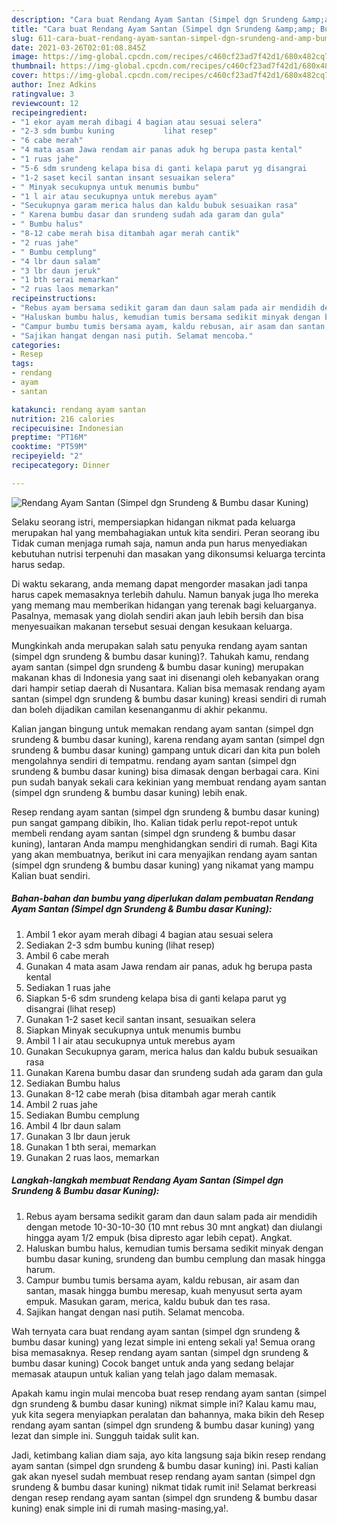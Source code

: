```yaml
---
description: "Cara buat Rendang Ayam Santan (Simpel dgn Srundeng &amp;amp; Bumbu dasar Kuning) yang lezat dan Mudah Dibuat"
title: "Cara buat Rendang Ayam Santan (Simpel dgn Srundeng &amp;amp; Bumbu dasar Kuning) yang lezat dan Mudah Dibuat"
slug: 611-cara-buat-rendang-ayam-santan-simpel-dgn-srundeng-and-amp-bumbu-dasar-kuning-yang-lezat-dan-mudah-dibuat
date: 2021-03-26T02:01:08.845Z
image: https://img-global.cpcdn.com/recipes/c460cf23ad7f42d1/680x482cq70/rendang-ayam-santan-simpel-dgn-srundeng-bumbu-dasar-kuning-foto-resep-utama.jpg
thumbnail: https://img-global.cpcdn.com/recipes/c460cf23ad7f42d1/680x482cq70/rendang-ayam-santan-simpel-dgn-srundeng-bumbu-dasar-kuning-foto-resep-utama.jpg
cover: https://img-global.cpcdn.com/recipes/c460cf23ad7f42d1/680x482cq70/rendang-ayam-santan-simpel-dgn-srundeng-bumbu-dasar-kuning-foto-resep-utama.jpg
author: Inez Adkins
ratingvalue: 3
reviewcount: 12
recipeingredient:
- "1 ekor ayam merah dibagi 4 bagian atau sesuai selera"
- "2-3 sdm bumbu kuning           lihat resep"
- "6 cabe merah"
- "4 mata asam Jawa rendam air panas aduk hg berupa pasta kental"
- "1 ruas jahe"
- "5-6 sdm srundeng kelapa bisa di ganti kelapa parut yg disangrai           lihat resep"
- "1-2 saset kecil santan insant sesuaikan selera"
- " Minyak secukupnya untuk menumis bumbu"
- "1 l air atau secukupnya untuk merebus ayam"
- "Secukupnya garam merica halus dan kaldu bubuk sesuaikan rasa"
- " Karena bumbu dasar dan srundeng sudah ada garam dan gula"
- " Bumbu halus"
- "8-12 cabe merah bisa ditambah agar merah cantik"
- "2 ruas jahe"
- " Bumbu cemplung"
- "4 lbr daun salam"
- "3 lbr daun jeruk"
- "1 bth serai memarkan"
- "2 ruas laos memarkan"
recipeinstructions:
- "Rebus ayam bersama sedikit garam dan daun salam pada air mendidih dengan metode 10-30-10-30 (10 mnt rebus 30 mnt angkat) dan diulangi hingga ayam 1/2 empuk (bisa dipresto agar lebih cepat). Angkat."
- "Haluskan bumbu halus, kemudian tumis bersama sedikit minyak dengan bumbu dasar kuning, srundeng dan bumbu cemplung dan masak hingga harum."
- "Campur bumbu tumis bersama ayam, kaldu rebusan, air asam dan santan, masak hingga bumbu meresap, kuah menyusut serta ayam empuk. Masukan garam, merica, kaldu bubuk dan tes rasa."
- "Sajikan hangat dengan nasi putih. Selamat mencoba."
categories:
- Resep
tags:
- rendang
- ayam
- santan

katakunci: rendang ayam santan 
nutrition: 216 calories
recipecuisine: Indonesian
preptime: "PT16M"
cooktime: "PT59M"
recipeyield: "2"
recipecategory: Dinner

---
```



![Rendang Ayam Santan (Simpel dgn Srundeng &amp; Bumbu dasar Kuning)](https://img-global.cpcdn.com/recipes/c460cf23ad7f42d1/680x482cq70/rendang-ayam-santan-simpel-dgn-srundeng-bumbu-dasar-kuning-foto-resep-utama.jpg)

Selaku seorang istri, mempersiapkan hidangan nikmat pada keluarga merupakan hal yang membahagiakan untuk kita sendiri. Peran seorang ibu Tidak cuman menjaga rumah saja, namun anda pun harus menyediakan kebutuhan nutrisi terpenuhi dan masakan yang dikonsumsi keluarga tercinta harus sedap.

Di waktu  sekarang, anda memang dapat mengorder masakan jadi tanpa harus capek memasaknya terlebih dahulu. Namun banyak juga lho mereka yang memang mau memberikan hidangan yang terenak bagi keluarganya. Pasalnya, memasak yang diolah sendiri akan jauh lebih bersih dan bisa menyesuaikan makanan tersebut sesuai dengan kesukaan keluarga. 



Mungkinkah anda merupakan salah satu penyuka rendang ayam santan (simpel dgn srundeng &amp; bumbu dasar kuning)?. Tahukah kamu, rendang ayam santan (simpel dgn srundeng &amp; bumbu dasar kuning) merupakan makanan khas di Indonesia yang saat ini disenangi oleh kebanyakan orang dari hampir setiap daerah di Nusantara. Kalian bisa memasak rendang ayam santan (simpel dgn srundeng &amp; bumbu dasar kuning) kreasi sendiri di rumah dan boleh dijadikan camilan kesenanganmu di akhir pekanmu.

Kalian jangan bingung untuk memakan rendang ayam santan (simpel dgn srundeng &amp; bumbu dasar kuning), karena rendang ayam santan (simpel dgn srundeng &amp; bumbu dasar kuning) gampang untuk dicari dan kita pun boleh mengolahnya sendiri di tempatmu. rendang ayam santan (simpel dgn srundeng &amp; bumbu dasar kuning) bisa dimasak dengan berbagai cara. Kini pun sudah banyak sekali cara kekinian yang membuat rendang ayam santan (simpel dgn srundeng &amp; bumbu dasar kuning) lebih enak.

Resep rendang ayam santan (simpel dgn srundeng &amp; bumbu dasar kuning) pun sangat gampang dibikin, lho. Kalian tidak perlu repot-repot untuk membeli rendang ayam santan (simpel dgn srundeng &amp; bumbu dasar kuning), lantaran Anda mampu menghidangkan sendiri di rumah. Bagi Kita yang akan membuatnya, berikut ini cara menyajikan rendang ayam santan (simpel dgn srundeng &amp; bumbu dasar kuning) yang nikamat yang mampu Kalian buat sendiri.

<!--inarticleads1-->

##### Bahan-bahan dan bumbu yang diperlukan dalam pembuatan Rendang Ayam Santan (Simpel dgn Srundeng &amp; Bumbu dasar Kuning):

1. Ambil 1 ekor ayam merah dibagi 4 bagian atau sesuai selera
1. Sediakan 2-3 sdm bumbu kuning           (lihat resep)
1. Ambil 6 cabe merah
1. Gunakan 4 mata asam Jawa rendam air panas, aduk hg berupa pasta kental
1. Sediakan 1 ruas jahe
1. Siapkan 5-6 sdm srundeng kelapa bisa di ganti kelapa parut yg disangrai           (lihat resep)
1. Gunakan 1-2 saset kecil santan insant, sesuaikan selera
1. Siapkan  Minyak secukupnya untuk menumis bumbu
1. Ambil 1 l air atau secukupnya untuk merebus ayam
1. Gunakan Secukupnya garam, merica halus dan kaldu bubuk sesuaikan rasa
1. Gunakan  Karena bumbu dasar dan srundeng sudah ada garam dan gula
1. Sediakan  Bumbu halus
1. Gunakan 8-12 cabe merah (bisa ditambah agar merah cantik
1. Ambil 2 ruas jahe
1. Sediakan  Bumbu cemplung
1. Ambil 4 lbr daun salam
1. Gunakan 3 lbr daun jeruk
1. Gunakan 1 bth serai, memarkan
1. Gunakan 2 ruas laos, memarkan




<!--inarticleads2-->

##### Langkah-langkah membuat Rendang Ayam Santan (Simpel dgn Srundeng &amp; Bumbu dasar Kuning):

1. Rebus ayam bersama sedikit garam dan daun salam pada air mendidih dengan metode 10-30-10-30 (10 mnt rebus 30 mnt angkat) dan diulangi hingga ayam 1/2 empuk (bisa dipresto agar lebih cepat). Angkat.
1. Haluskan bumbu halus, kemudian tumis bersama sedikit minyak dengan bumbu dasar kuning, srundeng dan bumbu cemplung dan masak hingga harum.
1. Campur bumbu tumis bersama ayam, kaldu rebusan, air asam dan santan, masak hingga bumbu meresap, kuah menyusut serta ayam empuk. Masukan garam, merica, kaldu bubuk dan tes rasa.
1. Sajikan hangat dengan nasi putih. Selamat mencoba.




Wah ternyata cara buat rendang ayam santan (simpel dgn srundeng &amp; bumbu dasar kuning) yang lezat simple ini enteng sekali ya! Semua orang bisa memasaknya. Resep rendang ayam santan (simpel dgn srundeng &amp; bumbu dasar kuning) Cocok banget untuk anda yang sedang belajar memasak ataupun untuk kalian yang telah jago dalam memasak.

Apakah kamu ingin mulai mencoba buat resep rendang ayam santan (simpel dgn srundeng &amp; bumbu dasar kuning) nikmat simple ini? Kalau kamu mau, yuk kita segera menyiapkan peralatan dan bahannya, maka bikin deh Resep rendang ayam santan (simpel dgn srundeng &amp; bumbu dasar kuning) yang lezat dan simple ini. Sungguh taidak sulit kan. 

Jadi, ketimbang kalian diam saja, ayo kita langsung saja bikin resep rendang ayam santan (simpel dgn srundeng &amp; bumbu dasar kuning) ini. Pasti kalian gak akan nyesel sudah membuat resep rendang ayam santan (simpel dgn srundeng &amp; bumbu dasar kuning) nikmat tidak rumit ini! Selamat berkreasi dengan resep rendang ayam santan (simpel dgn srundeng &amp; bumbu dasar kuning) enak simple ini di rumah masing-masing,ya!.

